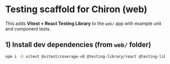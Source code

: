 # Testing scaffold for Chiron (web)

This adds **Vitest + React Testing Library** to the `web/` app with example unit and component tests.

## 1) Install dev dependencies (from `web/` folder)
```bash
npm i -D vitest @vitest/coverage-v8 @testing-library/react @testing-library/jest-dom jsdom @testing-library/user-event
